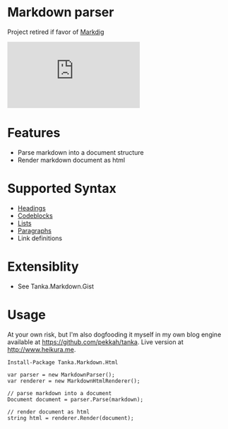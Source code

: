 # Markdown parser

Project retired if favor of [Markdig](https://github.com/lunet-io/markdig)

[![Build status](https://ci.appveyor.com/api/projects/status/github/pekkah/Tanka.Markdown?svg=true)](https://ci.appveyor.com/project/pekkah/tanka-markdown)

# Features

* Parse markdown into a document structure
* Render markdown document as html

# Supported Syntax

* [Headings](http://www.heikura.me/tankamarkdown-headings)
* [Codeblocks](http://www.heikura.me/tankamarkdown-codeblocks-and-lists)
* [Lists](http://www.heikura.me/tankamarkdown-codeblocks-and-lists)
* [Paragraphs](https://www.heikura.me/tankamarkdown-paragraphs)
* Link definitions

# Extensiblity

* See Tanka.Markdown.Gist

# Usage

At your own risk, but I'm also dogfooding it myself in my
own blog engine available at https://github.com/pekkah/tanka. Live 
version at http://www.heikura.me.

```
Install-Package Tanka.Markdown.Html
```

```
var parser = new MarkdownParser();
var renderer = new MarkdownHtmlRenderer();

// parse markdown into a document 
Document document = parser.Parse(markdown);

// render document as html
string html = renderer.Render(document);
```
